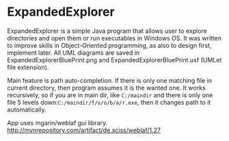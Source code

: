 # ExpandedExplorer

ExpandedExplorer is a simple Java program that allows user to explore directories and open them or run executables in Windows OS.
It was written to improve skills in Object-Oriented programming, as also to design first, implement later.
All UML diagrams are saved in ExpandedExplorerBluePrint.png and ExpandedExplorerBluePrint.uxf (UMLet file extension).

Main feature is path auto-completion. If there is only one matching file in current directory, then program assumes it is the wanted one. It works recursively, so if you are in main dir, like `C:/maindir` and there is only one file 5 levels down:`C:/maindir/f/o/o/b/a/r.exe`, then it changes path to it automatically.

App uses mgarin/weblaf gui library.
http://mvnrepository.com/artifact/de.sciss/weblaf/1.27
